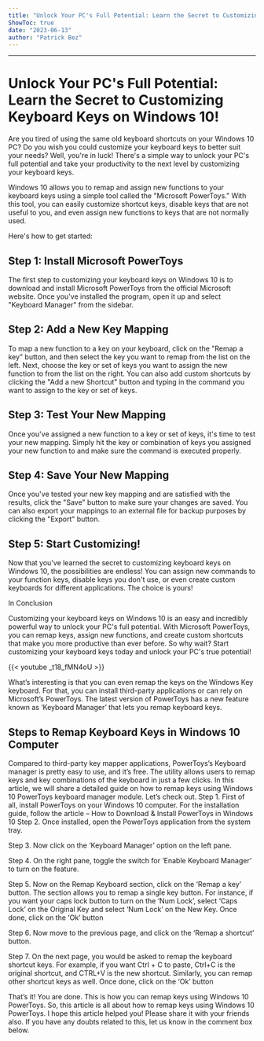 ```yaml
---
title: "Unlock Your PC's Full Potential: Learn the Secret to Customizing Keyboard Keys on Windows 10!"
ShowToc: true 
date: "2023-06-13"
author: "Patrick Bez"
---
```

*****
# Unlock Your PC's Full Potential: Learn the Secret to Customizing Keyboard Keys on Windows 10!

Are you tired of using the same old keyboard shortcuts on your Windows 10 PC? Do you wish you could customize your keyboard keys to better suit your needs? Well, you're in luck! There's a simple way to unlock your PC's full potential and take your productivity to the next level by customizing your keyboard keys.

Windows 10 allows you to remap and assign new functions to your keyboard keys using a simple tool called the "Microsoft PowerToys." With this tool, you can easily customize shortcut keys, disable keys that are not useful to you, and even assign new functions to keys that are not normally used.

Here's how to get started:

## Step 1: Install Microsoft PowerToys

The first step to customizing your keyboard keys on Windows 10 is to download and install Microsoft PowerToys from the official Microsoft website. Once you've installed the program, open it up and select "Keyboard Manager" from the sidebar.

## Step 2: Add a New Key Mapping

To map a new function to a key on your keyboard, click on the "Remap a key" button, and then select the key you want to remap from the list on the left. Next, choose the key or set of keys you want to assign the new function to from the list on the right. You can also add custom shortcuts by clicking the "Add a new Shortcut" button and typing in the command you want to assign to the key or set of keys.

## Step 3: Test Your New Mapping

Once you've assigned a new function to a key or set of keys, it's time to test your new mapping. Simply hit the key or combination of keys you assigned your new function to and make sure the command is executed properly.

## Step 4: Save Your New Mapping

Once you've tested your new key mapping and are satisfied with the results, click the "Save" button to make sure your changes are saved. You can also export your mappings to an external file for backup purposes by clicking the "Export" button.

## Step 5: Start Customizing!

Now that you've learned the secret to customizing keyboard keys on Windows 10, the possibilities are endless! You can assign new commands to your function keys, disable keys you don't use, or even create custom keyboards for different applications. The choice is yours!

In Conclusion

Customizing your keyboard keys on Windows 10 is an easy and incredibly powerful way to unlock your PC's full potential. With Microsoft PowerToys, you can remap keys, assign new functions, and create custom shortcuts that make you more productive than ever before. So why wait? Start customizing your keyboard keys today and unlock your PC's true potential!

{{< youtube _t18_fMN4oU >}} 



What’s interesting is that you can even remap the keys on the Windows Key keyboard. For that, you can install third-party applications or can rely on Microsoft’s PowerToys. The latest version of PowerToys has a new feature known as ‘Keyboard Manager’ that lets you remap keyboard keys.

 
## Steps to Remap Keyboard Keys in Windows 10 Computer


Compared to third-party key mapper applications, PowerToys’s Keyboard manager is pretty easy to use, and it’s free. The utility allows users to remap keys and key combinations of the keyboard in just a few clicks.
In this article, we will share a detailed guide on how to remap keys using Windows 10 PowerToys keyboard manager module. Let’s check out.
Step 1. First of all, install PowerToys on your Windows 10 computer. For the installation guide, follow the article – How to Download & Install PowerToys in Windows 10
Step 2. Once installed, open the PowerToys application from the system tray.

Step 3. Now click on the ‘Keyboard Manager’ option on the left pane.

Step 4. On the right pane, toggle the switch for ‘Enable Keyboard Manager’ to turn on the feature.

Step 5. Now on the Remap Keyboard section, click on the ‘Remap a key’ button. The section allows you to remap a single key button. For instance, if you want your caps lock button to turn on the ‘Num Lock’, select ‘Caps Lock’ on the Original Key and select ‘Num Lock’ on the New Key. Once done, click on the ‘Ok’ button


Step 6. Now move to the previous page, and click on the ‘Remap a shortcut’ button.

Step 7. On the next page, you would be asked to remap the keyboard shortcut keys. For example, if you want Ctrl + C to paste, Ctrl+C is the original shortcut, and CTRL+V is the new shortcut. Similarly, you can remap other shortcut keys as well. Once done, click on the ‘Ok’ button

That’s it! You are done. This is how you can remap keys using Windows 10 PowerToys.
So, this article is all about how to remap keys using Windows 10 PowerToys. I hope this article helped you! Please share it with your friends also. If you have any doubts related to this, let us know in the comment box below.





